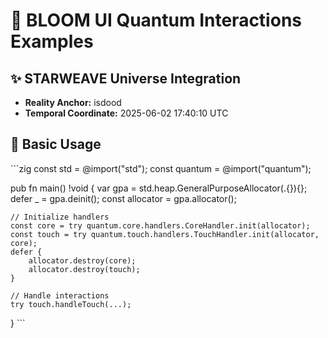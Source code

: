 # 🌟 BLOOM UI Quantum Interactions Examples

## ✨ STARWEAVE Universe Integration
- **Reality Anchor:** isdood
- **Temporal Coordinate:** 2025-06-02 17:40:10 UTC

## 💫 Basic Usage
\`\`\`zig
const std = @import("std");
const quantum = @import("quantum");

pub fn main() !void {
    var gpa = std.heap.GeneralPurposeAllocator(.{}){};
    defer _ = gpa.deinit();
    const allocator = gpa.allocator();

    // Initialize handlers
    const core = try quantum.core.handlers.CoreHandler.init(allocator);
    const touch = try quantum.touch.handlers.TouchHandler.init(allocator, core);
    defer {
        allocator.destroy(core);
        allocator.destroy(touch);
    }

    // Handle interactions
    try touch.handleTouch(...);
}
\`\`\`
